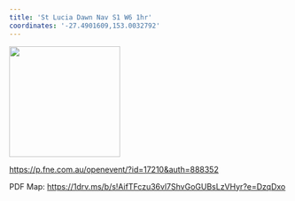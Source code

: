 ```yaml
---
title: 'St Lucia Dawn Nav S1 W6 1hr'
coordinates: '-27.4901609,153.0032792'
---
```

<img src="https://doc-14-08-mymaps.googleusercontent.com/untrusted/hostedimage/o2fbn585vcrt3ao71o6a0j9c34/5ntpjmjrohcb9ah70kvrrstf9g/1688363100000/3_qa3g-a-HBcK3YBy6L69UtbaCxl2qxF/*/6ACtvi-H5YxzzzX9U8oIBHtJlyJK3vHk2wiPP0pTuuCR7loIIw3H_qVutsbm2GxjS_MwUss64xh9R13kZzT_yc5j91yDj16bZLtdV1vNioI2vegnzwzGHwAIb1UKkFNXJsUhh21_9k60ieYxSmXDjG7cUucPJTeZMWVSxLsTcI0-X1TkKpCI7GUD0WkoBG5-jrohoAg?session=0&fife" height="200" width="auto" />

https://p.fne.com.au/openevent/?id=17210&auth=888352

PDF Map: https://1drv.ms/b/s!AifTFczu36vl7ShvGoGUBsLzVHyr?e=DzqDxo
